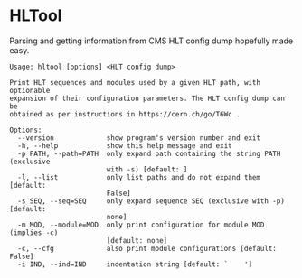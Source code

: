 # HLTool
Parsing and getting information from CMS HLT config dump hopefully made easy.

    Usage: hltool [options] <HLT config dump>
    
    Print HLT sequences and modules used by a given HLT path, with optionable
    expansion of their configuration parameters. The HLT config dump can be
    obtained as per instructions in https://cern.ch/go/T6Wc .
    
    Options:
      --version             show program's version number and exit
      -h, --help            show this help message and exit
      -p PATH, --path=PATH  only expand path containing the string PATH (exclusive
                            with -s) [default: ]
      -l, --list            only list paths and do not expand them [default:
                            False]
      -s SEQ, --seq=SEQ     only expand sequence SEQ (exclusive with -p) [default:
                            none]
      -m MOD, --module=MOD  only print configuration for module MOD (implies -c)
                            [default: none]
      -c, --cfg             also print module configurations [default: False]
      -i IND, --ind=IND     indentation string [default: `    ']
